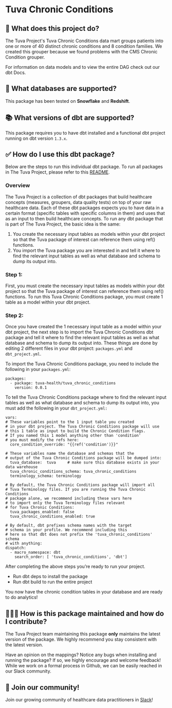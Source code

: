 # Tuva Chronic Conditions

## 🧰 What does this project do?

The Tuva Project's Tuva Chronic Conditions data mart groups patients into one or more of 40 distinct chronic conditions and 8 condition families.  We created this grouper because we found problems with the CMS Chronic Condition grouper.

For information on data models and to view the entire DAG check out our dbt Docs.

## 🔌 What databases are supported?

This package has been tested on **Snowflake** and **Redshift**.

## 📚 What versions of dbt are supported?

This package requires you to have dbt installed and a functional dbt project running on dbt version `1.3.x`.

## ✅ How do I use this dbt package?

Below are the steps to run this individual dbt package.  To run all packages in The Tuva Project, please refer to this [README](https://github.com/tuva-health/the_tuva_project#readme).

### Overview

The Tuva Project is a collection of dbt packages that build healthcare concepts (measures, groupers, data quality tests) on top of your raw healthcare data. Each of these dbt packages expects you to have data in a certain format (specific tables with specific columns in them) and uses that as an input to then build healthcare concepts. To run any dbt package that is part of The Tuva Project, the basic idea is the same:

1. You create the necessary input tables as models within your dbt project so that the Tuva package of interest can reference them using ref() functions.
2. You import the Tuva package you are interested in and tell it where to find the relevant input tables as well as what database and schema to dump its output into.

### **Step 1:**

First, you must create the necessary input tables as models within your dbt project so that the Tuva package of interest can reference them using ref() functions. To run this Tuva Chronic Conditions package, you must create 1 table as a model within your dbt project.

### **Step 2:**

Once you have created the 1 necessary input table as a model within your dbt project, the next step is to import the Tuva Chronic Conditions dbt package and tell it where to find the relevant input tables as well as what database and schema to dump its output into. These things are done by editing 2 different files in your dbt project: `packages.yml` and `dbt_project.yml`.

To import the Tuva Chronic Conditions package, you need to include the following in your `packages.yml`:

```
packages:
  - package: tuva-health/tuva_chronic_conditions
    version: 0.0.1

```

To tell the Tuva Chronic Conditions package where to find the relevant input tables as well as what database and schema to dump its output into, you must add the following in your `dbt_project.yml:`

```
vars:
# These variables point to the 1 input table you created
# in your dbt project. The Tuva Chronic Conditions package will use
# this 1 table as input to build the Chronic Condition flags.
# If you named this 1 model anything other than 'condition'
# you must modify the refs here:
  core_condition_override: "{{ref('condition')}}"

# These variables name the database and schemas that the
# output of the Tuva Chronic Conditions package will be dumped into:
  tuva_database:  tuva     # make sure this database exists in your data warehouse
  tuva_chronic_conditions_schema: tuva_chronic_conditions
  terminology_schema: terminology

# By default, the Tuva Chronic Conditions package will import all
# Tuva Terminology files. If you are running the Tuva Chronic Conditions
# package alone, we recommend including these vars here
# to import only the Tuva Terminology files relevant
# for Tuva Chronic Conditions:
  tuva_packages_enabled: false
  tuva_chronic_conditions_enabled: true

# By default, dbt prefixes schema names with the target
# schema in your profile. We recommend including this
# here so that dbt does not prefix the 'tuva_chronic_conditions' schema
# with anything:
dispatch:
  - macro_namespace: dbt
    search_order: [ 'tuva_chronic_conditions', 'dbt']

```

After completing the above steps you’re ready to run your project.

- Run dbt deps to install the package
- Run dbt build to run the entire project

You now have the chronic condition tables in your database and are ready to do analytics!

## 🙋🏻‍♀️ **How is this package maintained and how do I contribute?**

The Tuva Project team maintaining this package **only** maintains the latest version of the package. We highly recommend you stay consistent with the latest version.

Have an opinion on the mappings? Notice any bugs when installing and running the package? If so, we highly encourage and welcome feedback! While we work on a formal process in Github, we can be easily reached in our Slack community.

## 🤝 Join our community!

Join our growing community of healthcare data practitioners in [Slack](https://join.slack.com/t/thetuvaproject/shared_invite/zt-16iz61187-G522Mc2WGA2mHF57e0il0Q)!